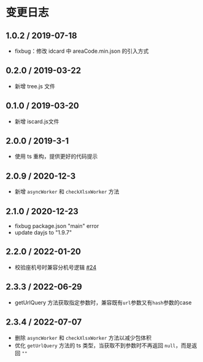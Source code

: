 # 变更日志

## 1.0.2 / 2019-07-18

- fixbug：修改 idcard 中 areaCode.min.json 的引入方式

## 0.2.0 / 2019-03-22

- 新增 tree.js 文件

## 0.1.0 / 2019-03-20

- 新增 iscard.js文件

## 2.0.0 / 2019-3-1

- 使用 ts 重构，提供更好的代码提示

## 2.0.9 / 2020-12-3

- 新增 `asyncWorker` 和 `checkXlsxWorker` 方法

## 2.1.0 / 2020-12-23

- fixbug package.json "main" error
- update dayjs to "1.9.7"

## 2.2.0 / 2022-01-20

- 校验座机号时兼容分机号逻辑 [#24](https://github.com/SFTC/better-js-lib/pull/24)

## 2.3.3 / 2022-06-29

- getUrlQuery 方法获取指定参数时，兼容既有`url`参数又有`hash`参数的case

## 2.3.4 / 2022-07-07

- 删除 `asyncWorker` 和 `checkXlsxWorker` 方法以减少包体积
- 优化 `getUrlQuery` 方法的 ts 类型，当获取不到参数时不再返回 `null`，而是返回 `""`
